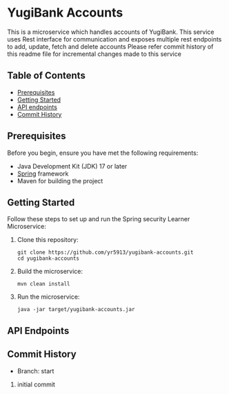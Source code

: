 # YugiBank Accounts

This is a microservice which handles accounts of YugiBank. This service uses Rest interface for communication and exposes multiple rest endpoints to add, update, fetch and delete accounts
Please refer commit history of this readme file for incremental changes made to this service

## Table of Contents

- [Prerequisites](#prerequisites)
- [Getting Started](#getting-started)
- [API endpoints](#api-endpoints)
- [Commit History](#commit-history)

## Prerequisites

Before you begin, ensure you have met the following requirements:

- Java Development Kit (JDK) 17 or later
- [Spring](https://spring.io/projects/spring-boot) framework
- Maven for building the project

## Getting Started

Follow these steps to set up and run the Spring security Learner Microservice:

1. Clone this repository:

   ```shell
   git clone https://github.com/yr5913/yugibank-accounts.git
   cd yugibank-accounts
2. Build the microservice:
   ```shell
   mvn clean install

3. Run the microservice:
   ```shell
   java -jar target/yugibank-accounts.jar

## API Endpoints


## Commit History
- Branch: start
1. initial commit